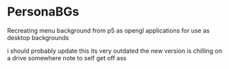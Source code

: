 # PersonaBGs
Recreating menu background from p5 as opengl applications for use as desktop backgrounds

i should probably update this its very outdated the new version is chilling on a drive somewhere
note to self get off ass
